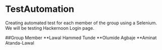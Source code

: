 # TestAutomation
Creating automated test for each member of the group using a  Selenium. We will be testing Hackernoon Login page.

##Group Member
**Lawal Hammed Tunde
**Olumide Agbaje
**Aminat Atanda-Lawal
